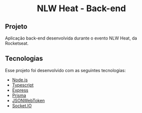 <h1 align="center">NLW Heat - Back-end</h1>

## Projeto

Aplicação back-end desenvolvida durante o evento NLW Heat, da Rocketseat.

## Tecnologias

Esse projeto foi desenvolvido com as seguintes tecnologias:

- [Node.js](https://nodejs.org/en/)
- [Typescript](https://www.typescriptlang.org/)
- [Express](https://expressjs.com/pt-br/)
- [Prisma](https://www.prisma.io/)
- [JSONWebToken](https://github.com/auth0/node-jsonwebtoken#readme)
- [Socket.IO](https://socket.io/)
